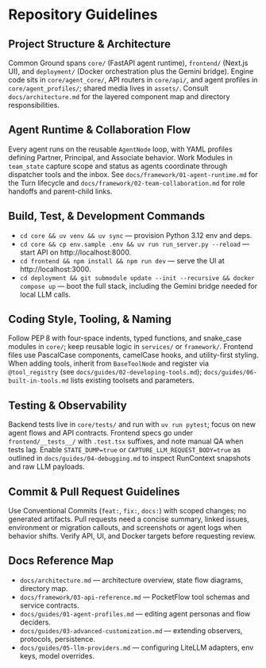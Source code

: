 # Repository Guidelines

## Project Structure & Architecture
Common Ground spans `core/` (FastAPI agent runtime), `frontend/` (Next.js UI), and `deployment/` (Docker orchestration plus the Gemini bridge). Engine code sits in `core/agent_core/`, API routers in `core/api/`, and agent profiles in `core/agent_profiles/`; shared media lives in `assets/`. Consult `docs/architecture.md` for the layered component map and directory responsibilities.

## Agent Runtime & Collaboration Flow
Every agent runs on the reusable `AgentNode` loop, with YAML profiles defining Partner, Principal, and Associate behavior. Work Modules in `team_state` capture scope and status as agents coordinate through dispatcher tools and the inbox. See `docs/framework/01-agent-runtime.md` for the Turn lifecycle and `docs/framework/02-team-collaboration.md` for role handoffs and parent-child links.

## Build, Test, & Development Commands
- `cd core && uv venv && uv sync` — provision Python 3.12 env and deps.
- `cd core && cp env.sample .env && uv run run_server.py --reload` — start API on http://localhost:8000.
- `cd frontend && npm install && npm run dev` — serve the UI at http://localhost:3000.
- `cd deployment && git submodule update --init --recursive && docker compose up` — boot the full stack, including the Gemini bridge needed for local LLM calls.

## Coding Style, Tooling, & Naming
Follow PEP 8 with four-space indents, typed functions, and snake_case modules in `core/`; keep reusable logic in `services/` or `framework/`. Frontend files use PascalCase components, camelCase hooks, and utility-first styling. When adding tools, inherit from `BaseToolNode` and register via `@tool_registry` (see `docs/guides/02-developing-tools.md`); `docs/guides/06-built-in-tools.md` lists existing toolsets and parameters.

## Testing & Observability
Backend tests live in `core/tests/` and run with `uv run pytest`; focus on new agent flows and API contracts. Frontend specs go under `frontend/__tests__/` with `.test.tsx` suffixes, and note manual QA when tests lag. Enable `STATE_DUMP=true` or `CAPTURE_LLM_REQUEST_BODY=true` as outlined in `docs/guides/04-debugging.md` to inspect RunContext snapshots and raw LLM payloads.

## Commit & Pull Request Guidelines
Use Conventional Commits (`feat:`, `fix:`, `docs:`) with scoped changes; no generated artifacts. Pull requests need a concise summary, linked issues, environment or migration callouts, and screenshots or agent logs when behavior shifts. Verify API, UI, and Docker targets before requesting review.

## Docs Reference Map
- `docs/architecture.md` — architecture overview, state flow diagrams, directory map.
- `docs/framework/03-api-reference.md` — PocketFlow tool schemas and service contracts.
- `docs/guides/01-agent-profiles.md` — editing agent personas and flow deciders.
- `docs/guides/03-advanced-customization.md` — extending observers, protocols, persistence.
- `docs/guides/05-llm-providers.md` — configuring LiteLLM adapters, env keys, model overrides.
